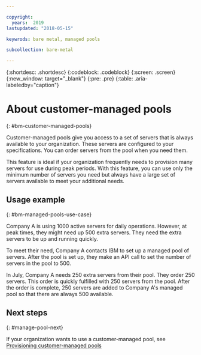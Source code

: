 ```yaml
---

copyright:
  years:  2019
lastupdated: "2018-05-15"

keywrods: bare metal, managed pools

subcollection: bare-metal

---
```


{:shortdesc: .shortdesc}
{:codeblock: .codeblock}
{:screen: .screen}
{:new_window: target="_blank"}
{:pre: .pre}
{:table: .aria-labeledby="caption"}

# About customer-managed pools
{: #bm-customer-managed-pools}

Customer-managed pools give you access to a set of servers that is always available to your organization. These servers are configured to your specifications. You can order servers from the pool when you need them.

This feature is ideal if your organization frequently needs to provision many servers for use during peak periods. With this feature, you can use only the minimum number of servers you need but always have a large set of servers available to meet your additional needs.

## Usage example
{: #bm-managed-pools-use-case}

Company A is using 1000 active servers for daily operations. However, at peak times, they might need up 500 extra servers. They need the extra servers to be up and running quickly.

To meet their need, Company A contacts IBM to set up a managed pool of servers. After the pool is set up, they make an API call to set the number of servers in the pool to 500.

In July, Company A needs 250 extra servers from their pool. They order 250 servers. This order is quickly fulfilled with 250 servers from the pool. After the order is complete, 250 servers are added to Company A's managed pool so that there are always 500 available.


## Next steps
{: #manage-pool-next}

If your organization wants to use a customer-managed pool, see [Provisioning customer-managed pools](/bare-metal?topic=bare-metal-provisioning-customer-managed-pools)

